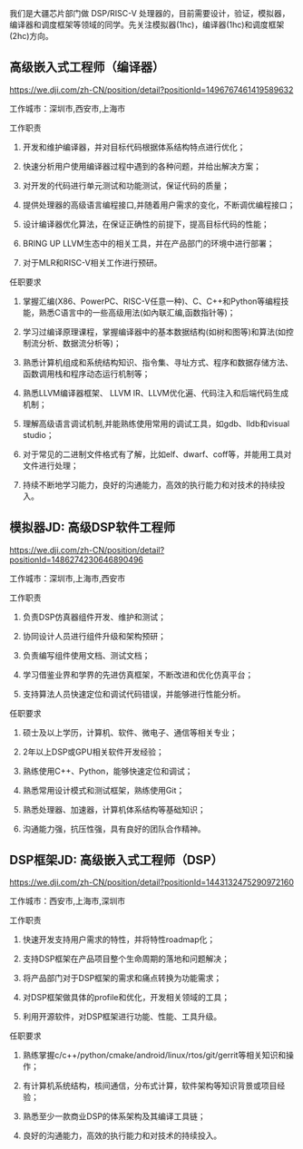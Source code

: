 我们是大疆芯片部门做 DSP/RISC-V 处理器的，目前需要设计，验证，模拟器，编译器和调度框架等领域的同学。先关注模拟器(1hc)，编译器(1hc)和调度框架(2hc)方向。

## 高级嵌入式工程师（编译器）

https://we.dji.com/zh-CN/position/detail?positionId=1496767461419589632

工作城市：深圳市,西安市,上海市

工作职责

1. 开发和维护编译器，并对目标代码根据体系结构特点进行优化；

2. 快速分析用户使用编译器过程中遇到的各种问题，并给出解决方案；

3. 对开发的代码进行单元测试和功能测试，保证代码的质量；

4. 提供处理器的高级语言编程接口,并随着用户需求的变化，不断调优编程接口；

5. 设计编译器优化算法，在保证正确性的前提下，提高目标代码的性能；

6. BRING UP LLVM生态中的相关工具，并在产品部门的环境中进行部署；

7. 对于MLR和RISC-V相关工作进行预研。

任职要求

1. 掌握汇编(X86、PowerPC、RISC-V任意一种)、C、C++和Python等编程技能，熟悉C语言中的一些高级用法(如內联汇编,函数指针等)；

2. 学习过编译原理课程，掌握编译器中的基本数据结构(如树和图等)和算法(如控制流分析、数据流分析等)；

3. 熟悉计算机组成和系统结构知识、指令集、寻址方式、程序和数据存储方法、函数调用栈和程序动态运行机制等；

4. 熟悉LLVM编译器框架、 LLVM IR、LLVM优化遍、代码注入和后端代码生成机制；

5. 理解高级语言调试机制,并能熟练使用常用的调试工具，如gdb、lldb和visual studio；

6. 对于常见的二进制文件格式有了解，比如elf、dwarf、coff等，并能用工具对文件进行处理；

7. 持续不断地学习能力，良好的沟通能力，高效的执行能力和对技术的持续投入。

## 模拟器JD: 高级DSP软件工程师


https://we.dji.com/zh-CN/position/detail?positionId=1486274230646890496

工作城市：深圳市,上海市,西安市

工作职责

1. 负责DSP仿真器组件开发、维护和测试；

2. 协同设计人员进行组件升级和架构预研；

3. 负责编写组件使用文档、测试文档；

4. 学习借鉴业界和学界的先进仿真框架，不断改进和优化仿真平台；

5. 支持算法人员快速定位和调试代码错误，并能够进行性能分析。

任职要求

1. 硕士及以上学历，计算机、软件、微电子、通信等相关专业；

2. 2年以上DSP或GPU相关软件开发经验；

3. 熟练使用C++、Python，能够快速定位和调试；

4. 熟悉常用设计模式和测试框架，熟练使用Git；

5. 熟悉处理器、加速器，计算机体系结构等基础知识；

6. 沟通能力强，抗压性强，具有良好的团队合作精神。


## DSP框架JD: 高级嵌入式工程师（DSP）

https://we.dji.com/zh-CN/position/detail?positionId=1443132475290972160

工作城市：西安市,上海市,深圳市

工作职责

1. 快速开发支持用户需求的特性，并将特性roadmap化；

2. 支持DSP框架在产品项目整个生命周期的落地和问题解决；

3. 将产品部门对于DSP框架的需求和痛点转换为功能需求；

4. 对DSP框架做具体的profile和优化，开发相关领域的工具；

5. 利用开源软件，对DSP框架进行功能、性能、工具升级。

任职要求

1. 熟练掌握c/c++/python/cmake/android/linux/rtos/git/gerrit等相关知识和操作；

2. 有计算机系统结构，核间通信，分布式计算，软件架构等知识背景或项目经验；

3. 熟悉至少一款商业DSP的体系架构及其编译工具链；

4. 良好的沟通能力，高效的执行能力和对技术的持续投入。
